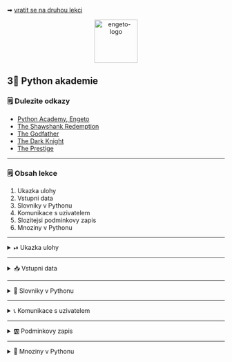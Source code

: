 ➡ [vratit se na druhou lekci](https://github.com/Bralor/python-academy/tree/lekce02)

<p align="center">
  <img alt="engeto-logo" width="100px" src="https://engeto.cz/wp-content/uploads/2019/01/engeto-square.png" />
</p>

## 3⃣ Python akademie
### 🗒 Dulezite odkazy
- [Python Academy, Engeto]()
- [The Shawshank Redemption]()
- [The Godfather]()
- [The Dark Knight]()
- [The Prestige]()
---

### 🗒 Obsah lekce
1. Ukazka ulohy
2. Vstupni data
3. Slovniky v Pythonu
4. Komunikace s uzivatelem
5. Slozitejsi podminkovy zapis
6. Mnoziny v Pythonu
---

<details>
  <summary>⏯  Ukazka ulohy</summary>

  1. ✌  [Stahnete si treti lekci jako **zip**](https://github.com/Bralor/python-academy/archive/lekce03.zip)
  2. 💪 Presunte se ke stazenemu souboru
  3. 🙏 Spustte soubor **movies** v PyCharm
  4. 🐍 Spustte program pomoci klaves **ctrl+shift+F10**
  5. 🎥 Zkousejte!

</details>

---

<details>
  <summary>📥 Vstupni data</summary>

  ##### 💂 The Shawshank redemption
  ```python
  film_1 = {
    "JMENO": "Shawshank Redemption",
    "HODNOCENI": "93/100",
    "ROK": 1994,
    "REZISER": "Frank Darabont",
    "STOPAZ": 144,
    "HRAJI": ("Tim Robbins", "Morgan Freeman", "Bob Gunton", "William Sadler",
      "Clancy Brown", "Gil Bellows", "Mark Rolston", "James Whitmore",
      "Jeffrey DeMunn", "Larry Brandenburg"
     )
  }
  ```

  ##### 👴 The Godfather
  ```python
  film_2 = {
    "JMENO": "The Godfather",
    "HODNOCENI": "92/100",
    "ROK": 1972,
    "REZISER": "Francis Ford Coppola",
    "STOPAZ": 175,
    "HRAJI": ("Marlon Brando", "Al Pacino", "James Caan",
      "Richard S. Castellano", "Robert Duvall", "Sterling Hayden",
      "John Marley", "Richard Conte"
    )
  }
  ```

  ##### ⚔ The Dark knight
  ```python
  film_3 = {
    "JMENO": "The Dark Knight",
    "HODNOCENI": "90/100",
    "ROK": 2008,
    "REZISER": "Christopher Nolan",
    "STOPAZ": 152,
    "HRAJI": ("Christian Bale", "Heath Ledger", "Aaron Eckhart",
      "Michael Caine", "Maggie Gyllenhaal", "Gary Oldman", "Morgan Freeman",
      "Monique Gabriela", "Ron Dean", "Cillian Murphy"
    )
  }
  ```

  ##### 🔥 The Prestige
  ```python
  film_4 = {
    "JMENO": "The Prestige",
    "HODNOCENI": "85/100",
    "ROK": 2006,
    "REZISER": "Christopher Nolan",
    "STOPAZ": 130,
    "HRAJI": ("Hugh Jackman", "Christian Bale", "Michael Caine",
      "Piper Perabo", "Rebecca Hall", "Scarlett Johansson", "Samantha Mahurin",
      "David Bowie"
    )
  }
  ```
</details>

---

<details>
  <summary>📔 Slovniky v Pythonu</summary>

<details>
  <summary>📂 Vytvorime adresar & novy soubor</summary>

  #### 📁 Vytvorime adresar pro nas kurz
  ```
  mkdir python-akademie
  ```
  #### 📁 Vytvorime adresar pro dnesni lekci
  ```
  mkdir python-akademie/lekce03
  ```
  #### 🎞 Vytvorime soubor pro dnesni lekce
  ```
  touch movies.py       # Linux
  copy nul "movies.py"  # Windows
  ```
---

</details>

<details>
  <summary>❓ Co je to slovnik</summary>

  #### ☝ K zapamatovani
  - **standartni datovy typ** Pythonu
  - tvoreny pary **klic: hodnota**
  - podle **klice** vratim (mapuji) **hodnotu** (ne naopak)
  - klic je **unikatni** (napr. retezec, cislo)
  - hodnota nemusi byt (napr. retezec, cislo, seznam, ntice, jiny slovnik)
  - nelze indexovat jako seznamy/ntice
  - nemaji poradi jako seznamy/ntice
---

</details>

<details>
  <summary>📓 Uvod k praci se slovniky</summary>

<details>
  <summary>📚 Vytvorime slovnik</summary>

  #### 👷 Procvicime dvoji zpusob
  ```python
  filmovy_slovnik = {}      # 1. zpusob
  filmovy_slovnik = dict()  # 2. zpusob
  ```
---

</details>

<details>
  <summary>🗝  Vlozime prvni klic</summary>

  #### 🔑 Vlozime klic
  Hranate zavorky u slovniku se nechovaji jako u seznamu:
  ```python
  filmovy_slovnik["jmeno"] = None
  ```

  #### 👑 Pridame hodnotu
  ```python
  filmovy_slovnik["jmeno"] = "Matous"
  ```
---

</details>

<details>
  <summary>😱 Ruzne hodnoty</summary>

  #### 😑 Seznam jako hodnota
  Do slovniku muzeme ke klici ulozit nejen cisla ci slova. Muzeme ulozit i
  seznamy a ntice:
  ```python
  PISMENA = ["a", "b", "c", "d"]
  filmovy_slovnik["pismena"] = PISMENA
  ```

  #### 🤦 Slovnik ve slovniku
  Do slovniku muzu vlozit i jine slovniky:
  ```python
  vnoreny_slovnik_1 = {"jmeno": "Lukas"}
  vnoreny_slovnik_2 = {"jmeno": "Jan"}

  filmovy_slovnik["1_slovnik"] = vnoreny_slovnik_1
  filmovy_slovnik["2_slovnik"] = vnoreny_slovnik_2
  ```
  Doplnime nase slovniky `film_1`, `film_2`, `film_3` a `film_4` do slovniku
  `filmovy_slovnik`:
  ```python
  filmovy_slovnik = {}

  filmovy_slovnik[film_1["JMENO"]] = film_1
  filmovy_slovnik[film_2["JMENO"]] = film_2
  filmovy_slovnik[film_3["JMENO"]] = film_3
  filmovy_slovnik[film_4["JMENO"]] = film_4
  ```
---

</details>

<details>
  <summary>⏪ Odstranime klice & hodnoty</summary>

  #### 🥉 Zpusoby odstranovani
  - `del` - zabudovana funkce Pythonu
  - `pop` - metoda slovniku pro odstraneni klice
  - `popitem` - metoda slovniku pro odstraneni posledniho pridaneho klice
  ```python
  del filmovy_slovnik["1_slovnik"]
  filmovy_slovnik.pop("2_slovnik")
  ```

</details>

</details>

</details>

---

<details>
  <summary>📞 Komunikace s uzivatelem</summary>

<details>
  <summary>📡 Pozdravime uzivatele</summary>

  #### 🗣Uvitaci oznameni
  ```python
  print("VITEJTE V NASEM FILMOVEM SLOVNIKU!")
  ```
  #### 📖 Doplnime oddelovac
  Jde jen o vizualni prvek v ramci prikazoveho radku:
  ```python
  ODDELOVAC = "=" * 76

  print("VITEJTE V NASEM FILMOVEM SLOVNIKU!")
  print(ODDELOVAC)
  ```
---

</details>

<details>
  <summary>🔄 Zarovnani textu</summary>

  #### ↔ Centrovani zpravy
  Retezec muzeme zarovnat pomoci **metod**:
  
  - metoda `center`
  - metoda `ljust`
  - metoda `rjust`
  ```python
  ODDELOVAC = "=" * 76

  print("VITEJTE V NASEM FILMOVEM SLOVNIKU!".center(76, " "))
  print(ODDELOVAC)
  ```
---

</details>

<details>
  <summary>🔝 Vypis nabidky</summary>

  #### 😎 Zprava s nabidkou
  Vypiseme nabidku, kterou bude mit uzivatel k dispozici (pozdeji doplnime):
  ```python
  print("Vitejte v nasi skromne filmove databazi".center(76, " "))

  print(
  f"""{ODDELOVAC}
  VYBERTE KATEGORII:
  {ODDELOVAC}
  {'VSECHNY FILMY | DETAILY FILMU | SPOLECNI HERCI | VSICHNI REZISERI'.center(76, " ")}
  {ODDELOVAC}"""
  )
  ```
---

</details>

<details>
  <summary>☠  Volitelne klicove argumenty</summary>

  #### 📕 Zkraslime nas zapis
  U funkce `print` nas budou zajimat tyto:
  - `end` - nepovinny argument, ktery doplni libovolny znak na zaver vypisovani
  - `sep` - nepovinny argument, ktery se vklada mezi jednotlive udaje

  Pouziti argumentu `end`:
  ```python
  ODDELOVAC = "=" * 76

  print(
    "VITEJTE V NASEM FILMOVEM SLOVNIKU!".center(76, " "),
    end=f"\n{ODDELOVAC}\n"
  )
  ```

  Pouziti argumentu `sep`:
  ```python
  ODDELOVAC = "=" * 76

  print(
      "VYBERTE KATEGORII:",
      "VSECHNY FILMY | DETAILY FILMU | SPOLECNI HERCI | VSICHNI REZISERI".center(76, " "),
      sep=f"\n{ODDELOVAC}\n",
      end=f"\n{ODDELOVAC}\n"
  )
  ```
---

</details>

</details>

---

<details>
  <summary>🆎 Podminkovy zapis</summary>

<details>
  <summary>🌲 Strom podminek</summary>

  #### 🐭 Jak rozhodovat
  Podminky nam umozni vzdy vybrat jeden proces, ktery budeme chtit aplikovat.
  Mame 4 ruzne procesy, takze potrebujeme vytvorit 4 ruzne podminky:
  ```python
  # bud VSECHNY FILMY
  # nebo DETAILY FILMU
  # nebo SPOLECNI HERCI
  # neco VSICHNI REZISERI
  # jinak UKONCIT
  ```
---
</details>

<details>
  <summary>✅ Vyber uzivatele</summary>

  #### 🛐 Vstup od uzivatele
  Uzivatel si musi nejprve vybrat jednu moznost. Kod musi fungovat jak pro mala,
  tak pro velka pismena:
  ```python
  vyber = input("VYBERTE MOZNOST: ").lower()
  print(ODDELOVAC)
  ```
---

</details>

<details>
  <summary>🎬 Vypis vsechny filmy</summary>

  #### 👓 Pohledy slovniku
  Prvni vetev naseho podminkoveho zapisu vrati jmena vsech filmu. Pomohou nam
  pohledy slovniku (metody slovniku):
  - `items` - vrati objekt s klici a jejich hodnotami
  - `keys` - vrati objekt s klici
  - `values` - vrati objekt s hodnotami
  
  Nasledne prevedeme vysledny objekt pomoci built-in funkce `list`:
  ```python
  if vyber == "vsechny filmy":
      print(
          "Mame v nabidce tyto snimky:",
          list(filmovy_slovnik.keys()),
          end=f"\n{ODDELOVAC}\n"
      )
  ```
---

</details>

<details>
  <summary>🔎 Vypis detaily filmu</summary>

  #### 🔖 Metody slovniku
  Druha podminka bude mit na starost obstarat vystup, ktery zahrnuje obsah
  jednotlivych vnitrnich slovniku (tedy detaily konkretniho filmu).
  - `get` - pokud najde klic, vrati jeho hodnotu
  - `setdefault` - nastavi novy klic s hodnotou

  Film pak muzeme ziskat pomoci dalsi metody slovniku `get`. Tato metoda ma
  za cil jedine, najde klic, ktery ji zadame a ona vrati jeho hodnotu.
  Volitelne pak muzeme nastavit, co vrati, pokud hledany klic nenajde.
  ```python
  elif vyber == "detaily filmu":
      print(
          list(filmovy_slovnik.keys()),
          end=f"\n{ODDELOVAC}\n"
      )

      vyber_filmu = input("VYBERTE FILM: ")
      print(ODDELOVAC,
            filmovy_slovnik.get(vyber_filmu, "Vami zadany film neni v db"),
            sep="\n")
  ```
---

</details>

</details>

---

<details>
  <summary>🔢 Mnoziny v Pythonu</summary>

<details>
  <summary>❓ Co je to mnozina</summary>

  #### ☝ K zapamatovani
  - **standartni datovy typ** Pythonu
  - tvoreny **unikatnimi** hodnotami
  - nema poradi (podobne slovnikum)
  - idealni pro praci s matematickymi mnozinami
  - sjednoceni (`union`/ `|`)
  - prunik (`intersection`/ `&`)
  - rozdil (`difference`/ `-`)
  - symetricky rozdil (`^`)
---

</details>

<details>
  <summary>📓 Uvod k praci se mnozinami</summary>

  #### 📌 Vytvorime mnozinu
  ```python
  prvni_set = set()
  druhy_set = {"Matous", "Marek", "Lukas", "Jan"}
  ```

  #### 🔁 Pridavame, odebirame
  - `add` - pridame hodnoty
  - `discard` - odstranime hodnoty
  ```python
  prvni_set.add("Matous")
  prvni_set.add("Marek")
  print(prvni_set)

  druhy_set.discard("Matous")
  print(druhy_set)
  ```

  #### 🗽 Sjednotime mnoziny
  ```python
  print(prvni_set | druhy_set)
  ```
---

</details>


<details>
  <summary>🎎 Dalsi podminka</summary>

  #### 👪 Spolecni herci
  Nyni chceme zjistit, kteri herci hraji ve dvou ruznych libovolnych filmech:
  ```python
  elif vyber == "spolecni herci":
      print(
        list(filmovy_slovnik.keys()),
        end=f"\n{ODDELOVAC}\n"
        )

      prvni_film = input("VYBERTE I. FILM: ")
      druhy_film = input("VYBERTE II. FILM: ")

      herci_prvni_film = set(filmovy_slovnik[prvni_film]["HRAJI"])
      herci_druhy_film = set(filmovy_slovnik[druhy_film]["HRAJI"])

      prunik = herci_film1 & herci_film2
      print(f"SPOLECNI HERCI JSOU: {prunik}")
  ```
---

</details>

<details>
  <summary>🕰  Posledni overovaci podminka</summary>

  #### 📢 Vsichni reziseri
  Nakonec chceme vypsat vsechny rezisery:
  ```python
  elif "reziseri" in vyber:
      set_reziseri = set(
          filmovy_slovnik["The Dark Knight"]["REZISER"],
          filmovy_slovnik["The Godfather"]["REZISER"],
          filmovy_slovnik["Shawshank Redemption"]["REZISER"],
          filmovy_slovnik["The Prestige"]["REZISER"]
      )

      print(f"VSICHNI REZISERI: {set_reziseri}")
  ```
---

<details>
  <summary>🔚 Ukoncujici podminka</summary>

  #### 🤦 Posledni moznost
  Pokud uzivatele zada cokoliv jineho:
  ```python
  else:
    print(f"MOZNOST -> {vyber} NENI V NABIDCE! UKONCUJI..")
  ```

</details>

---

</details>

---

➡ [pokracovat na dalsi lekci](https://github.com/Bralor/python-academy/tree/lekce04)

